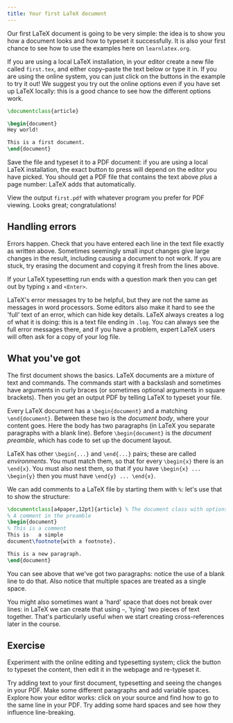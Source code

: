 ```yaml
---
title: Your first LaTeX document
---
```


Our first LaTeX document is going to be very simple: the idea is to show you
how a document looks and how to typeset it successfully. It is also your
first chance to see how to use the examples here on `learnlatex.org`.

If you are using a local LaTeX installation, in your editor create a new file
called `first.tex`, and either copy–paste the text below or type it in.
If you are using the online system, you can just click on the buttons in the
example to try it out! We suggest you try out the online options even if you
have set up LaTeX locally: this is a good chance to see how the different
options work.
```latex
\documentclass{article}

\begin{document}
Hey world!

This is a first document.
\end{document}
```
Save the file and typeset it to a PDF document: if you are using a local LaTeX
installation, the exact button to press will depend on the editor you have
picked. You should get a PDF file that contains the text above _plus_ a page
number: LaTeX adds that automatically.

View the output `first.pdf` with
whatever program you prefer for PDF viewing.
Looks great; congratulations!

## Handling errors

Errors happen.
Check that you have entered each line in the text file exactly as written above.
Sometimes seemingly small input changes give large changes in the
result, including causing a document to not work.
If you are stuck, try erasing the document and copying it fresh from the
lines above.

If your LaTeX typesetting run ends with a question mark then you can get out by
typing `x` and `<Enter>`.

LaTeX's error messages try to be helpful, but they are not the same as messages
in word processors. Some editors also make it hard to see the 'full' text of an
error, which can hide key details. LaTeX always creates a log of what it is
doing: this is a text file ending in `.log`. You can always see the full  error
messages there, and if you have a problem, expert LaTeX users will often ask for a
copy of your log file.

## What you've got

The first document shows the basics.
LaTeX documents are a mixture of text and commands.
The commands start with a backslash
and sometimes have arguments in curly braces
(or sometimes optional arguments in square brackets).
Then you get an output PDF by telling LaTeX to typeset your file.

Every LaTeX document has a `\begin{document}` and a matching
`\end{document}`.
Between these two is the *document body*, where your content goes.
Here the body has two paragraphs (in LaTeX you separate paragraphs
with a blank line).
Before `\begin{document}` is the *document preamble*,
which has code to set up the document layout.

LaTeX has other `\begin{...}` and `\end{...}` pairs; these are
called *environments*.
You must match them, so that for every `\begin{x}` there is an `\end{x}`.
You must also nest them, so that if you have
`\begin{x} ... \begin{y}` then you must have
`\end{y} ... \end{x}`.

We can add comments to a LaTeX file by starting them with `%`: let's use
that to show the structure:
```latex
\documentclass[a4paper,12pt]{article} % The document class with options
% A comment in the preamble
\begin{document}
% This is a comment
This is   a simple
document\footnote{with a footnote}.

This is a new paragraph.
\end{document}
```
You can see above that we've got two paragraphs: notice the use of a blank  line
to do that. Also notice that multiple spaces are treated as a single space.

You might also sometimes want a 'hard' space that does not break over lines: in
LaTeX we can create that using `~`, 'tying' two pieces of text together. That's
particularly useful when we start creating cross-references later in the course.

## Exercise

Experiment with the online editing and typesetting system; click the
button to typeset the content, then edit it in the webpage and re-typeset it.

Try adding text to your first document, typesetting and seeing the changes in
your PDF. Make some different paragraphs and add variable spaces. Explore how
your editor works: click on your source and find how to go to the same line  in
your PDF. Try adding some hard spaces and see how they influence line-breaking.
